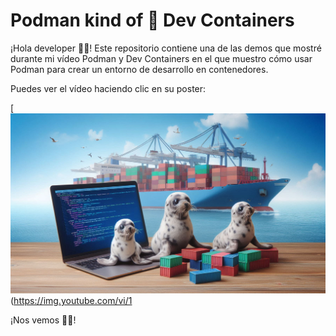 # Podman kind of 💜 Dev Containers

¡Hola developer 👋🏻! Este repositorio contiene una de las demos que mostré durante mi vídeo Podman y Dev Containers en el que muestro cómo usar Podman para crear un entorno de desarrollo en contenedores.

Puedes ver el vídeo haciendo clic en su poster:

[![Podman y Dev Containers](imagenes/Podman%20kind%20of%20love%20Dev%20Containers.jpeg)(https://img.youtube.com/vi/1

¡Nos vemos 👋🏻!